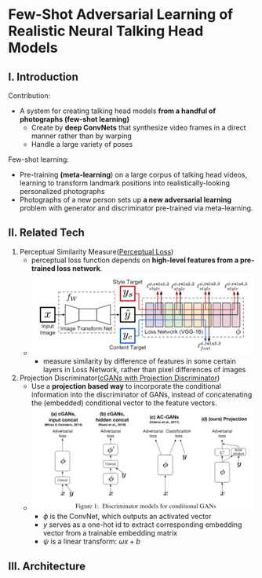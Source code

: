 # Few-Shot Adversarial Learning of Realistic Neural Talking Head Models

## I. Introduction

Contribution:

- A system for creating talking head models **from a handful of photographs (few-shot learning)** 
  - Create by **deep ConvNets** that synthesize video frames in a direct manner rather than by warping
  - Handle a large variety of poses

Few-shot learning:

- Pre-training **(meta-learning**) on a large corpus of talking head videos, learning to transform landmark positions into realistically-looking personalized  photographs
- Photographs of a  new person sets up **a new adversarial learning**  problem with generator and discriminator pre-trained via meta-learning.

## II. Related Tech

1. Perceptual Similarity Measure([Perceptual Loss](https://arxiv.org/abs/1603.08155))
   - perceptual loss function depends on **high-level features from a pre-trained loss network**.
   - ![](img/13.png)
     - measure similarity by difference of features in some certain layers in Loss Network, rather than pixel differences of images
2. Projection Discriminator([cGANs with Projection Discriminator](https://openreview.net/forum?id=ByS1VpgRZ))
   - Use a **projection based way** to incorporate the conditional information into the discriminator of GANs,  instead of concatenating the (embedded) conditional vector to the feature vectors. 
   - ![](img/12.png)
     - $\phi$ is the ConvNet, which outputs an activated vector
     - $y$ serves as a one-hot id to extract corresponding embedding vector from a trainable embedding matrix
     - $\psi$ is a linear transform: $\omega x + b$

## III. Architecture



